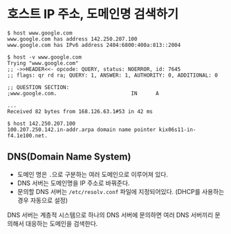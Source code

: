 # 호스트 IP 주소, 도메인명 검색하기

```console
$ host www.google.com
www.google.com has address 142.250.207.100
www.google.com has IPv6 address 2404:6800:400a:813::2004

$ host -v www.google.com
Trying "www.google.com"
;; ->>HEADER<<- opcode: QUERY, status: NOERROR, id: 7645
;; flags: qr rd ra; QUERY: 1, ANSWER: 1, AUTHORITY: 0, ADDITIONAL: 0

;; QUESTION SECTION:
;www.google.com.                        IN      A

...
Received 82 bytes from 168.126.63.1#53 in 42 ms

$ host 142.250.207.100              
100.207.250.142.in-addr.arpa domain name pointer kix06s11-in-f4.1e100.net.
```

## DNS(Domain Name System)

- 도메인 명은 `.`으로 구분하는 여러 도메인으로 이루어져 있다.
- DNS 서버는 도메인명을 IP 주소로 바꿔준다.
- 문의할 DNS 서버는 `/etc/resolv.conf` 파일에 지정되어있다. (DHCP를 사용하는 경우 자동으로 설정)

DNS 서버는 계층적 시스템으로 하나의 DNS 서버에 문의하면 여러 DNS 서버끼리 문의해서 대응하는 도메인을 검색한다.
